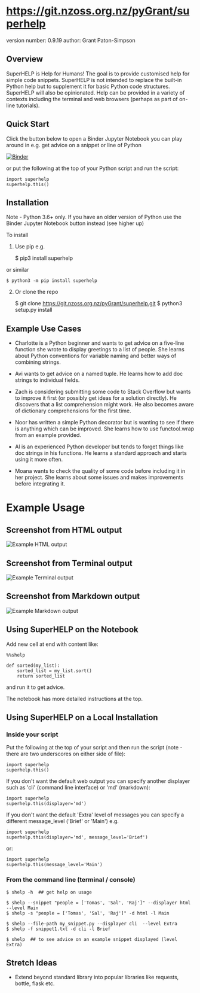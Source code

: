 # https://git.nzoss.org.nz/pyGrant/superhelp

version number: 0.9.19
author: Grant Paton-Simpson

## Overview

SuperHELP is Help for Humans! The goal is to provide customised help for
simple code snippets. SuperHELP is not intended to replace the built-in Python
help but to supplement it for basic Python code structures. SuperHELP will
also be opinionated. Help can be provided in a variety of contexts including
the terminal and web browsers (perhaps as part of on-line tutorials).

## Quick Start

Click the button below to open a Binder Jupyter Notebook you can play around
in e.g. get advice on a snippet or line of Python

[![Binder](https://mybinder.org/badge_logo.svg)](https://mybinder.org/v2/git/https%3A%2F%2Fgit.nzoss.org.nz%2FpyGrant%2Fsuperhelp.git/master?filepath=notebooks%2FSuperhelpDemo.ipynb)

or put the following at the top of your Python script and run the script:

    import superhelp
    superhelp.this()

## Installation

Note - Python 3.6+ only. If you have an older version of Python use the Binder
Jupyter Notebook button instead (see higher up)

To install

1) Use pip e.g.

    $ pip3 install superhelp

or similar

    $ python3 -m pip install superhelp

2) Or clone the repo

    $ git clone https://git.nzoss.org.nz/pyGrant/superhelp.git
    $ python3 setup.py install

## Example Use Cases

* Charlotte is a Python beginner and wants to get advice on a five-line
function she wrote to display greetings to a list of people. She learns about
Python conventions for variable naming and better ways of combining strings.

* Avi wants to get advice on a named tuple. He learns how to add doc strings
to individual fields.

* Zach is considering submitting some code to Stack Overflow but wants to
improve it first (or possibly get ideas for a solution directly). He discovers
that a list comprehension might work. He also becomes aware of dictionary
comprehensions for the first time.

* Noor has written a simple Python decorator but is wanting to see if there is
anything which can be improved. She learns how to use functool.wrap from an
example provided.

* Al is an experienced Python developer but tends to forget things like doc
strings in his functions. He learns a standard approach and starts using it
more often.

* Moana wants to check the quality of some code before including it in her project. She learns about some issues and makes improvements before integrating it.

# Example Usage

## Screenshot from HTML output

![Example HTML output](https://git.nzoss.org.nz/pyGrant/superhelp/-/raw/master/example_html_output_1.png)

## Screenshot from Terminal output

![Example Terminal output](https://git.nzoss.org.nz/pyGrant/superhelp/-/raw/master/example_terminal_output_1.png)

## Screenshot from Markdown output

![Example Markdown output](https://git.nzoss.org.nz/pyGrant/superhelp/-/raw/master/example_markdown_output_1.png)

## Using SuperHELP on the Notebook

Add new cell at end with content like:

    %%shelp
    
    def sorted(my_list):
        sorted_list = my_list.sort()
        return sorted_list

and run it to get advice.

The notebook has more detailed instructions at the top.

## Using SuperHELP on a Local Installation

### Inside your script

Put the following at the top of your script and then run the script (note - there are two underscores on either side of file):

    import superhelp
    superhelp.this()

If you don't want the default web output you can specify another displayer such as 'cli' (command line interface) or 'md' (markdown):

    import superhelp
    superhelp.this(displayer='md')

If you don't want the default 'Extra' level of messages you can specify a different message_level ('Brief' or 'Main') e.g.

    import superhelp
    superhelp.this(displayer='md', message_level='Brief')

or:

    import superhelp
    superhelp.this(message_level='Main')

### From the command line (terminal / console)

    $ shelp -h  ## get help on usage

    $ shelp --snippet "people = ['Tomas', 'Sal', 'Raj']" --displayer html --level Main
    $ shelp -s "people = ['Tomas', 'Sal', 'Raj']" -d html -l Main

    $ shelp --file-path my_snippet.py --displayer cli  --level Extra
    $ shelp -f snippet1.txt -d cli -l Brief

    $ shelp  ## to see advice on an example snippet displayed (level Extra)

    
## Stretch Ideas

* Extend beyond standard library into popular libraries like requests, bottle, flask etc.
